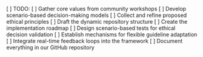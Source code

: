 [ ] TODO: 
[ ] Gather core values from community workshops
[ ] Develop scenario-based decision-making models
[ ] Collect and refine proposed ethical principles
[ ] Draft the dynamic repository structure
[ ] Create the implementation roadmap
[ ] Design scenario-based tests for ethical decision validation
[ ] Establish mechanisms for flexible guideline adaptation
[ ] Integrate real-time feedback loops into the framework
[ ] Document everything in our GitHub repository
